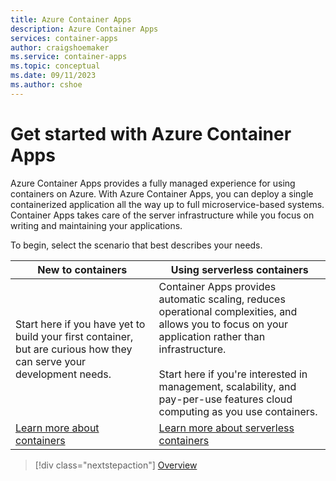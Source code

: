 ```yaml
---
title: Azure Container Apps
description: Azure Container Apps
services: container-apps
author: craigshoemaker
ms.service: container-apps
ms.topic: conceptual
ms.date: 09/11/2023
ms.author: cshoe
---
```


# Get started with Azure Container Apps

Azure Container Apps provides a fully managed experience for using containers on Azure. With Azure Container Apps, you can deploy a single containerized application all the way up to full microservice-based systems. Container Apps takes care of the server infrastructure while you focus on writing and maintaining your applications.

To begin, select the scenario that best describes your needs.

| New to containers | Using serverless containers |
|---|---|
| Start here if you have yet to build your first container, but are curious how they can serve your development needs. | Container Apps provides automatic scaling, reduces operational complexities, and allows you to focus on your application rather than infrastructure.<br><br>Start here if you're interested in management, scalability, and pay-per-use features cloud computing as you use containers. |
| [Learn more about containers](start-containers.md) | [Learn more about serverless containers](start-serverless-containers.md) |

> [!div class="nextstepaction"]
> [Overview](overview.md)
